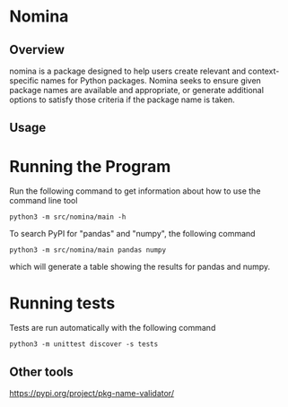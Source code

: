 # Nomina

## Overview

nomina is a package designed to help users create relevant and context-specific names for Python packages. Nomina seeks to ensure given package names are available and appropriate, or generate additional options to satisfy those criteria if the package name is taken.


## Usage

# Running the Program

Run the following command to get information about how to use the command line tool

```python3
python3 -m src/nomina/main -h
```

To search PyPI for "pandas" and "numpy", the following command

```python3
python3 -m src/nomina/main pandas numpy
```

which will generate a table showing the results for pandas and numpy.

# Running tests

Tests are run automatically with the following command 

```python3
python3 -m unittest discover -s tests
```


## Other tools

https://pypi.org/project/pkg-name-validator/
